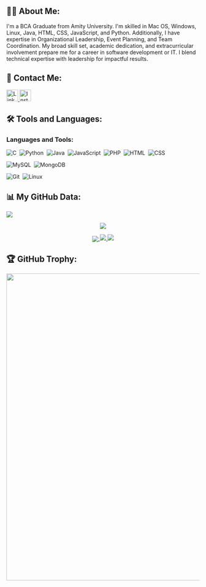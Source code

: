 ## 👨‍💻 About Me:

<p align="left">
I'm a BCA Graduate from Amity University. I'm skilled in Mac OS, Windows, Linux, Java, HTML, CSS, JavaScript, and Python. Additionally, I have expertise in Organizational Leadership, Event Planning, and Team Coordination. My broad skill set, academic dedication, and extracurricular involvement prepare me for a career in software development or IT. I blend technical expertise with leadership for impactful results.
</p>

## 📱 Contact Me:

<p align="left">
  <a href="https://www.linkedin.com/in/sanya-bhatia16112002/" target="_blank">
    <img alt="LinkedIn" src="https://img.shields.io/badge/linkedin-%230077B5.svg?&style=for-the-badge&logo=linkedin&logoColor=white" height="30px"/>
  </a>
  <a href="https://www.instagram.com/sanya_bhatia24" target="_blank">
    <img alt="Instagram" src="https://img.shields.io/badge/Instagram-E4405F?style=for-the-badge&logo=instagram&logoColor=white" height="30px"/>
  </a>
</p>

## 🛠 Tools and Languages:

<h3 align="left">Languages and Tools:</h3>

![C](https://img.shields.io/badge/-C-05122A?style=flat&logo=C&logoColor=00599C)&nbsp;
![Python](https://img.shields.io/badge/-Python-05122A?style=flat&logo=python)&nbsp;
![Java](https://img.shields.io/badge/-Java-05122A?style=flat&logo=java&logoColor=00599C)&nbsp;
![JavaScript](https://img.shields.io/badge/-JavaScript-05122A?style=flat&logo=javascript)&nbsp;
![PHP](https://img.shields.io/badge/-PHP-05122A?style=flat&logo=php)&nbsp;
![HTML](https://img.shields.io/badge/-HTML-05122A?style=flat&logo=html5)&nbsp;
![CSS](https://img.shields.io/badge/-CSS-05122A?style=flat&logo=css3)&nbsp;

![MySQL](https://img.shields.io/badge/-MySQL-05122A?style=flat&logo=mysql)&nbsp;
![MongoDB](https://img.shields.io/badge/-MongoDB-05122A?style=flat&logo=mongodb)&nbsp;

![Git](https://img.shields.io/badge/-Git-05122A?style=flat&logo=git)&nbsp;
![Linux](https://img.shields.io/badge/-Linux-05122A?style=flat&logo=linux)&nbsp;

## 📊 My GitHub Data:
<a href="https://github.com/sanyabhatia16">
  <img src="https://komarev.com/ghpvc/?username=sanyabhatia16&label=Profile%20views&color=0e75b6&style=for-the-badge"/>
</a>

<p align="center">
  <img src="https://github-readme-stats.vercel.app/api/top-langs/?username=sanyabhatia16&theme=algolia&layout=compact"/>
</p>

<p align="center">
  <a href="https://github.com/sanyabhatia16">
    <img align="center" src="https://github-profile-summary-cards.vercel.app/api/cards/profile-details?username=sanyabhatia16&theme=github_dark" />
    <img src="https://github-readme-stats.vercel.app/api?username=sanyabhatia16&show_icons=true&theme=github_dark&hide_border=true" />
    <img src="https://github-readme-streak-stats.herokuapp.com/?user=sanyabhatia16&theme=github-dark-blue&hide_border=true" />
  </a>
</p>

## 🏆 GitHub Trophy:
<p align="center">
  <a href="https://github.com/sanyabhatia16">
    <img width=800 src="https://github-profile-trophy.vercel.app/?username=sanyabhatia16&column=8&theme=onedark&no-frame=true&no-bg=true"/>
  </a>
</p>
